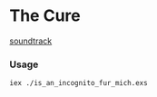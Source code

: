 # The Cure


[soundtrack](https://open.spotify.com/track/263aNAQCeFSWipk896byo6?si=7d531fcd9cb8403b)


### Usage


```bash
iex ./is_an_incognito_fur_mich.exs
```
